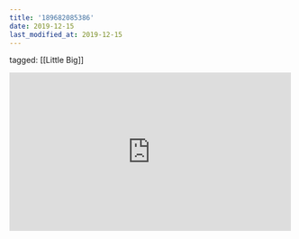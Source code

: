```yaml
---
title: '189682085386'
date: 2019-12-15
last_modified_at: 2019-12-15
---
```

tagged: [[Little Big]]
<iframe allow="accelerometer; autoplay; clipboard-write; encrypted-media; gyroscope; picture-in-picture" allowfullscreen="" frameborder="0" height="281" id="youtube_iframe" src="https://www.youtube.com/embed/kjilYa1zxSg?feature=oembed&amp;enablejsapi=1&amp;origin=https://safe.txmblr.com&amp;wmode=opaque" width="500"></iframe>